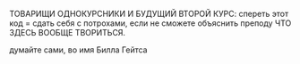 ТОВАРИЩИ ОДНОКУРСНИКИ И БУДУЩИЙ ВТОРОЙ КУРС: спереть этот код = сдать себя с потрохами, если не сможете объяснить преподу ЧТО ЗДЕСЬ ВООБЩЕ ТВОРИТЬСЯ.

думайте сами, во имя Билла Гейтса
